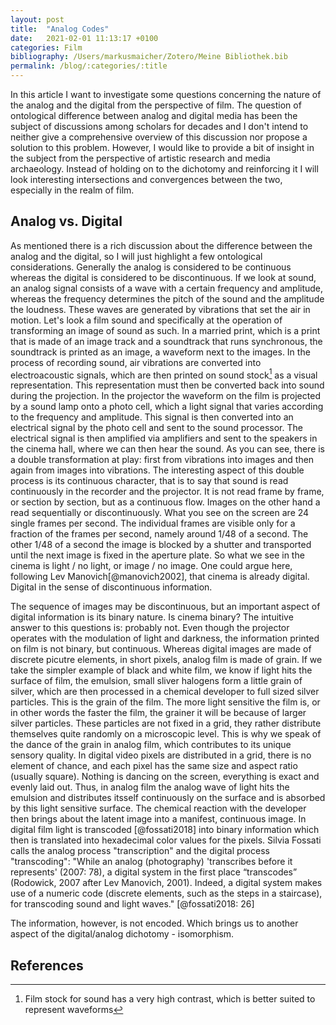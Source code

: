 ```yaml
---
layout: post
title:  "Analog Codes"
date:   2021-02-01 11:13:17 +0100
categories: Film
bibliography: /Users/markusmaicher/Zotero/Meine Bibliothek.bib
permalink: /blog/:categories/:title
---
```


In this article I want to investigate some questions concerning the nature of the analog and the digital from the perspective of film. The question of ontological difference between analog and digital media has been the subject of discussions among scholars for decades and I don't intend to neither give a comprehensive overview of this discussion nor propose a solution to this problem. However, I would like to provide a bit of insight in the subject from the perspective of artistic research and media archaeology. Instead of holding on to the dichotomy and reinforcing it I will look interesting intersections and convergences between the two, especially in the realm of film.

## Analog vs. Digital

As mentioned there is a rich discussion about the difference between the analog and the digital, so I will just highlight a few ontological considerations. Generally the analog is considered to be continuous whereas the digital is considered to be discontinuous. If we look at sound, an analog signal consists of a wave with a certain frequency and amplitude, whereas the frequency determines the pitch of the sound and the amplitude the loudness. These waves are generated by vibrations that set the air in motion. Let's look a film sound and specifically at the operation of transforming an image of sound as such. In a married print, which is a print that is made of an image track and a soundtrack that runs synchronous, the soundtrack is printed as an image, a waveform next to the images. In the process of recording sound, air vibrations are converted into electroacoustic signals, which are then printed on sound stock[^soundstock] as a visual representation. This representation must then be converted back into sound during the projection. In the projector the waveform on the film is projected by a sound lamp onto a photo cell, which a light signal that varies according to the frequency and amplitude. This signal is then converted into an electrical signal by the photo cell and sent to the sound processor. The electrical signal is then amplified via amplifiers and sent to the speakers in the cinema hall, where we can then hear the sound. As you can see, there is a double transformation at play: first from vibrations into images and then again from images into vibrations. The interesting aspect of this double process is its continuous character, that is to say that sound is read continuously in the recorder and the projector. It is not read frame by frame, or section by section, but as a continuous flow. Images on the other hand a read sequentially or discontinuously. What you see on the screen are 24 single frames per second. The individual frames are visible only for a fraction of the frames per second, namely around 1/48 of a second. The other 1/48 of a second the image is blocked by a shutter and transported until the next image is fixed in the aperture plate. So what we see in the cinema is light / no light, or image / no image. One could argue here, following Lev Manovich[@manovich2002], that cinema is already digital. Digital in the sense of discontinuous information. 

The sequence of images may be discontinuous, but an important aspect of digital information is its binary nature. Is cinema binary? The intuitive answer to this questions is: probably not. Even though the projector operates with the modulation of light and darkness, the information printed on film is not binary, but continuous. Whereas digital images are made of discrete picutre elements, in short pixels, analog film is made of grain. If we take the simpler example of black and white film, we know if light hits the surface of film, the emulsion, small sliver halogens form a little grain of silver, which are then processed in a chemical developer to full sized silver particles. This is the grain of the film. The more light sensitive the film is, or in other words the faster the film, the grainer it will be because of larger silver particles. These particles are not fixed in a grid, they rather distribute themselves quite randomly on a microscopic level. This is why we speak of the dance of the grain in analog film, which contributes to its unique sensory quality. In digital video pixels are distributed in a grid, there is no element of chance, and each pixel has the same size and aspect ratio (usually square). Nothing is dancing on the screen, everything is exact and evenly laid out. Thus, in analog film the analog wave of light hits the emulsion and distributes itsself continuously on the surface and is absorbed by this light sensitive surface. The chemical reaction with the developer then brings about the latent image into a manifest, continuous image. In digital film light is transcoded [@fossati2018] into binary information which then is translated into hexadecimal color values for the pixels. Silvia Fossati calls the analog process "transcription" and the digital process "transcoding": "While an analog (photography) 'transcribes before it represents' (2007: 78), a digital system in the first place “transcodes” (Rodowick, 2007 after Lev Manovich, 2001). Indeed, a digital system makes use of a numeric code (discrete elements, such as the steps in a staircase), for transcoding sound and light waves." [@fossati2018: 26]

The information, however, is not encoded. Which brings us to another aspect of the digital/analog dichotomy - isomorphism.

[^soundstock]: Film stock for sound has a very high contrast, which is better suited to represent waveforms

## References
